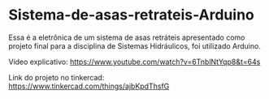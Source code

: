 # Sistema-de-asas-retrateis-Arduino

Essa é a eletrônica de um sistema de asas retráteis apresentado como projeto final para a disciplina de Sistemas Hidráulicos, foi utilizado Arduino.

Vídeo explicativo:
https://www.youtube.com/watch?v=6TnblNtYqp8&t=64s

Link do projeto no tinkercad:
https://www.tinkercad.com/things/ajbKpdThsfG
